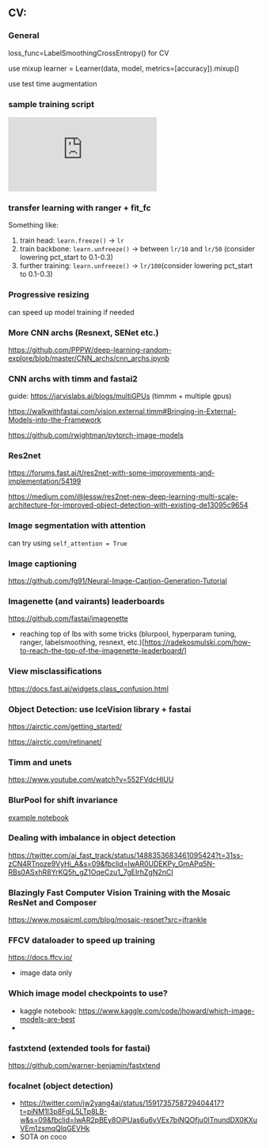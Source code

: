 ## CV:

### General
loss_func=LabelSmoothingCrossEntropy() for CV

use mixup learner = Learner(data, model, metrics=[accuracy]).mixup()

use test time augmentation

### sample training script
![fastai_cnn_learner.py](https://github.com/maxmatical/fast.ai/blob/master/fastai_cnn_learner.py)

### transfer learning with ranger + fit_fc
Something like:
1. train head: `learn.freeze()` -> `lr`
2. train backbone: `learn.unfreeze()` -> between `lr/10` and `lr/50` (consider lowering pct_start to 0.1-0.3)
3. further training: `learn.unfreeze()` -> `lr/100`(consider lowering pct_start to 0.1-0.3)

### Progressive resizing
can speed up model training if needed

### More CNN archs (Resnext, SENet etc.)
https://github.com/PPPW/deep-learning-random-explore/blob/master/CNN_archs/cnn_archs.ipynb

### CNN archs with timm and fastai2 
guide: https://jarvislabs.ai/blogs/multiGPUs (timmm + multiple gpus)

https://walkwithfastai.com/vision.external.timm#Bringing-in-External-Models-into-the-Framework

https://github.com/rwightman/pytorch-image-models

### **Res2net**

https://forums.fast.ai/t/res2net-with-some-improvements-and-implementation/54199

https://medium.com/@lessw/res2net-new-deep-learning-multi-scale-architecture-for-improved-object-detection-with-existing-de13095c9654

### Image segmentation with attention
can try using `self_attention = True`

### Image captioning
https://github.com/fg91/Neural-Image-Caption-Generation-Tutorial

### Imagenette (and vairants) leaderboards 
https://github.com/fastai/imagenette 
- reaching top of lbs with some tricks (blurpool, hyperparam tuning, ranger, labelsmoothing, resnext, etc.)[https://radekosmulski.com/how-to-reach-the-top-of-the-imagenette-leaderboard/]

### View misclassifications
https://docs.fast.ai/widgets.class_confusion.html

### Object Detection: use IceVision library + fastai
https://airctic.com/getting_started/

https://airctic.com/retinanet/

### Timm and unets
https://www.youtube.com/watch?v=552FVdcHIUU

### BlurPool for shift invariance
[example notebook](https://github.com/maxmatical/ml-cheatsheet/blob/master/imagenette%20-%205%20epochs.ipynb)


### Dealing with imbalance in object detection
https://twitter.com/ai_fast_track/status/1488353683461095424?t=31ss-zCN4RTnoze9VyHi_A&s=09&fbclid=IwAR0UDEKPy_GmAPq5N-RBs0ASxhR8YrKQ5h_gZ1OqeCzu1_7gEIrhZgN2nCI

### Blazingly Fast Computer Vision Training with the Mosaic ResNet and Composer
https://www.mosaicml.com/blog/mosaic-resnet?src=jfrankle

### FFCV dataloader to speed up training
https://docs.ffcv.io/
- image data only

### Which image model checkpoints to use?
- kaggle notebook: https://www.kaggle.com/code/jhoward/which-image-models-are-best
- 

### fastxtend (extended tools for fastai)
https://github.com/warner-benjamin/fastxtend

### focalnet (object detection)
- https://twitter.com/jw2yang4ai/status/1591735758729404417?t=piNM1I3p8FgiL5LTp8LB-w&s=09&fbclid=IwAR2pBEy8OiPUas6u6vVEx7biNQOfju0ITnundDX0KXuVEm1zsmqQlqGEVHk
- SOTA on coco

